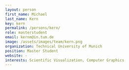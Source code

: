 ```yaml
---
layout: person
first_name: Michael
last_name: Kern
key: kern
permalink: /persons/kern/
role: masterstudent
email: kernm@in.tum.de
image: /assets/images/team/kern.png
organization: Technical University of Munich
position: Master Student
website: -
interests: Scientific Visualization, Computer Graphics
---
```


